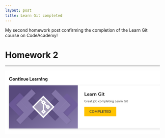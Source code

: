 ```yaml
---
layout: post
title: Learn Git completed
---
```


My second homework post confirming the completion of the Learn Git course on CodeAcademy!
<!-- more -->

# Homework 2

***

![Confirmation](/img/HomeworkGithub1.png)
